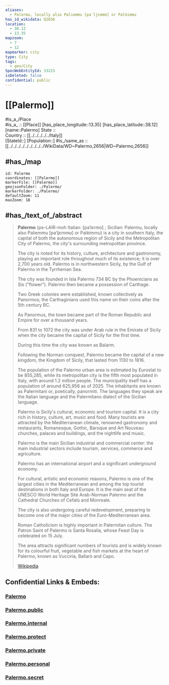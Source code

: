 ```yaml
---
aliases:
  - Palermu, locally also Paliemmu [paˈljɛmmʊ] or Palèimmu
has_id_wikidata: Q2656
location:
  - 38.12
  - 13.35
mapzoom:
  - 7
  - 12
mapmarker: city
type: City
tags:
  - geo/City
SpocWebEntityId: 33223
isDeleted: false
confidential: public
---
```


# [[Palermo]] 

#is_a_/Place  
#is_a_ :: [[Place]] 
[has_place_longitude::13.35] 
[has_place_latitude::38.12] 
[name::Palermo] 
State ::  
Country :: [[../../../../../Italy]]  
[StateId::] 
[Population::] 
#is_/same_as :: [[../../../../../../../../../WikiData/WD~Palermo,2656|WD~Palermo,2656]] 

## #has_/map 

```leaflet
id: Palermo
coordinates: [[Palermo]] 
markerFile: [[Palermo]] 
geojsonFolder: ./Palermo/
markerFolder: ./Palermo/
defaultZoom: 11 
maxZoom: 18
```

## #has_/text_of_/abstract 

> **Palermo** (pə-LAIR-moh Italian: [paˈlɛrmo] ; Sicilian: Palermu, locally also Paliemmu [paˈljɛmmʊ] or Palèimmu) 
> is a city in southern Italy, the capital of both the autonomous region of Sicily 
> and the Metropolitan City of Palermo, the city's surrounding metropolitan province. 
> 
> The city is noted for its history, culture, architecture and gastronomy, 
> playing an important role throughout much of its existence; it is over 2,700 years old. 
> Palermo is in northwestern Sicily, by the Gulf of Palermo in the Tyrrhenian Sea.
>
> The city was founded in Isla Palermo 734 BC by the Phoenicians as Sis ("flower"). 
> Palermo then became a possession of Carthage. 
> 
> Two Greek colonies were established, known collectively as Panormos; 
> the Carthaginians used this name on their coins after the 5th century BC. 
> 
> As Panormus, the town became part of the Roman Republic and Empire for over a thousand years. 
> 
> From 831 to 1072 the city was under Arab rule in the Emirate of Sicily 
> when the city became the capital of Sicily for the first time. 
> 
> During this time the city was known as Balarm. 
> 
> Following the Norman conquest, Palermo became the capital of a new kingdom, 
> the Kingdom of Sicily, that lasted from 1130 to 1816.
>
> The population of the Palermo urban area is estimated by Eurostat to be 855,285, 
> while its metropolitan city is the fifth most populated in Italy, with around 1.2 million people. 
> The municipality itself has a population of around 625,956 as of 2025. 
> The inhabitants are known as Palermitani or, poetically, panormiti. 
> The languages they speak are the Italian language and the Palermitano dialect of the Sicilian language.
>
> Palermo is Sicily's cultural, economic and tourism capital. 
> It is a city rich in history, culture, art, music and food. 
> Many tourists are attracted by the Mediterranean climate, renowned gastronomy and restaurants, Romanesque, Gothic, Baroque and Art Nouveau churches, palaces and buildings, and the nightlife and music. 
> 
> Palermo is the main Sicilian industrial and commercial center: 
> the main industrial sectors include tourism, services, commerce and agriculture. 
> 
> Palermo has an international airport and a significant underground economy. 
> 
> For cultural, artistic and economic reasons, 
> Palermo is one of the largest cities in the Mediterranean 
> and among the top tourist destinations in both Italy and Europe. 
> It is the main seat of the UNESCO World Heritage Site Arab-Norman Palermo 
> and the Cathedral Churches of Cefalù and Monreale. 
> 
> The city is also undergoing careful redevelopment, 
> preparing to become one of the major cities of the Euro-Mediterranean area.
>
> Roman Catholicism is highly important in Palermitan culture. 
> The Patron Saint of Palermo is Santa Rosalia, whose Feast Day is celebrated on 15 July. 
> 
> The area attracts significant numbers of tourists and is widely known for its colourful fruit, 
> vegetable and fish markets at the heart of Palermo, known as Vucciria, Ballarò and Capo.
>
> [Wikipedia](https://en.wikipedia.org/wiki/Palermo) 



## Confidential Links & Embeds: 

### [Palermo](/_Standards/Earth/Continent/Europe/Europe~South/Italy/regions~Italy/Sicily/Palermo.Province/City/Palermo.md) 

### [Palermo.public](/_public/Earth/Continent/Europe/Europe~South/Italy/regions~Italy/Sicily/Palermo.Province/City/Palermo.public.md) 

### [Palermo.internal](/_internal/Earth/Continent/Europe/Europe~South/Italy/regions~Italy/Sicily/Palermo.Province/City/Palermo.internal.md) 

### [Palermo.protect](/_protect/Earth/Continent/Europe/Europe~South/Italy/regions~Italy/Sicily/Palermo.Province/City/Palermo.protect.md) 

### [Palermo.private](/_private/Earth/Continent/Europe/Europe~South/Italy/regions~Italy/Sicily/Palermo.Province/City/Palermo.private.md) 

### [Palermo.personal](/_personal/Earth/Continent/Europe/Europe~South/Italy/regions~Italy/Sicily/Palermo.Province/City/Palermo.personal.md) 

### [Palermo.secret](/_secret/Earth/Continent/Europe/Europe~South/Italy/regions~Italy/Sicily/Palermo.Province/City/Palermo.secret.md)

